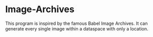 # Image-Archives
This program is inspired by the famous Babel Image Archives. It can generate every single image within a dataspace with only a location.
